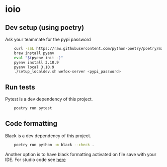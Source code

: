 # ioio

## Dev setup (using poetry)

Ask your teammate for the pypi password

```sh
    curl -sSL https://raw.githubusercontent.com/python-poetry/poetry/master/get-poetry.py | python -
    brew install pyenv
    eval "$(pyenv init -)"
    pyenv install 3.10.9
    pyenv local 3.10.9
    ./setup_localdev.sh wefox-server <pypi_password>

```

## Run tests

Pytest is a dev dependency of this project.

```sh
    poetry run pytest
```

## Code formatting

Black is a dev dependency of this project.

```sh
    poetry run python -m black --check .
```

Another option is to have black formatting activated on file save with your IDE. For studio code see [here](https://code.visualstudio.com/docs/python/editing#_formatting)
